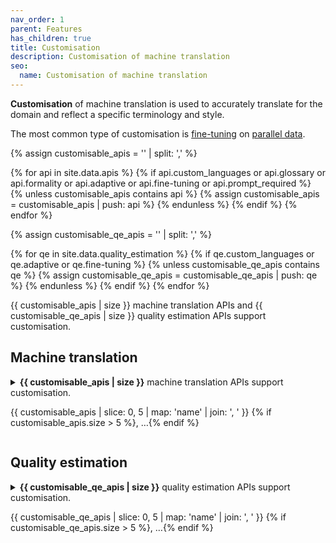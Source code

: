 ```yaml
---
nav_order: 1
parent: Features
has_children: true
title: Customisation
description: Customisation of machine translation
seo:
  name: Customisation of machine translation
---
```


**Customisation** of machine translation is used to accurately translate for the domain and reflect a specific terminology and style.

The most common type of customisation is [fine-tuning](/fine-tuning) on [parallel data](/parallel-data).

{% assign customisable_apis = '' | split: ',' %}

{% for api in site.data.apis %}
  {% if api.custom_languages or api.glossary or api.formality or api.adaptive or api.fine-tuning or api.prompt_required %}
    {% unless customisable_apis contains api %}
      {% assign customisable_apis = customisable_apis | push: api %}
    {% endunless %}
  {% endif %}
{% endfor %}


{% assign customisable_qe_apis = '' | split: ',' %}

{% for qe in site.data.quality_estimation %}
  {% if qe.custom_languages or qe.adaptive or qe.fine-tuning %}
    {% unless customisable_qe_apis contains qe %}
      {% assign customisable_qe_apis = customisable_qe_apis | push: qe %}
    {% endunless %}
  {% endif %}
{% endfor %}

{{ customisable_apis | size }} machine translation APIs and {{ customisable_qe_apis | size }} quality estimation APIs support customisation.


<h2>Machine translation</h2>
  <details>
    <summary>
      <strong>{{ customisable_apis | size }}</strong> machine translation APIs support customisation.
      <p class="preview hint">
        {{ customisable_apis | slice: 0, 5 | map: 'name' | join: ', ' }}
        {% if customisable_apis.size > 5 %}, …{% endif %}
      </p>
    </summary>
    <ul>
    {% for api in customisable_apis %}
      <li>
        <a href="/{{ api.id }}">{{ api.name }}</a> {% if api.plugin %}(plugin){% endif %}
          {% if api.custom_languages or api.fine-tuning %}| <strong>fine-tuning</strong> support{% endif %}
          {% if api.glossary %}| <strong>glossary</strong> support{% endif %}
          {% if api.formality %}| <strong>formality</strong> support{% endif %}
          {% if api.adaptive %}| <strong>adaptive</strong> support{% endif %}
          {% if api.prompt_required %}| <strong>prompt</strong> support{% endif %}
      </li>
    {% endfor %}
    </ul>
  </details>

<h2>Quality estimation</h2>
  <details>
    <summary>
      <strong>{{ customisable_qe_apis | size }}</strong> quality estimation APIs support customisation.
      <p class="preview hint">
        {{ customisable_qe_apis | slice: 0, 5 | map: 'name' | join: ', ' }}
        {% if customisable_qe_apis.size > 5 %}, …{% endif %}
      </p>
    </summary>
    <ul>
    {% for qe in customisable_qe_apis %}
      <li>
        <a href="/quality-estimation/{{ qe.id }}">{{ qe.name }}</a> {% if qe.plugin %}(plugin){% endif %}
          {% if qe.custom_languages or qe.fine-tuning %}| <strong>fine-tuning</strong> support{% endif %}
          {% if qe.adaptive %}| <strong>adaptive</strong> support{% endif %}
      </li>
    {% endfor %}
    </ul>
  </details>

